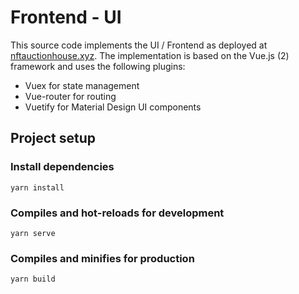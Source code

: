 # Frontend - UI
This source code implements the UI / Frontend as deployed at [nftauctionhouse.xyz](https://nftauctionhouse.xyz/).
The implementation is based on the Vue.js (2) framework and uses the following plugins:
- Vuex for state management
- Vue-router for routing
- Vuetify for Material Design UI components

## Project setup
### Install dependencies
```
yarn install
```

### Compiles and hot-reloads for development
```
yarn serve
```

### Compiles and minifies for production
```
yarn build
```

